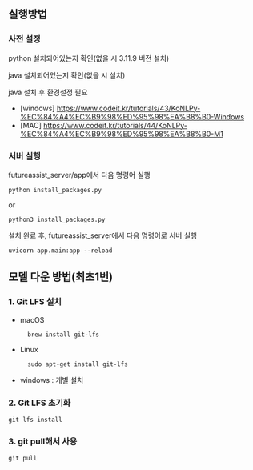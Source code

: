 ## 실행방법
### 사전 설정
python 설치되어있는지 확인(없을 시 3.11.9 버전 설치)  

java 설치되어있는지 확인(없을 시 설치)   

java 설치 후 환경설정 필요   
- [windows] https://www.codeit.kr/tutorials/43/KoNLPy-%EC%84%A4%EC%B9%98%ED%95%98%EA%B8%B0-Windows   
- [MAC] https://www.codeit.kr/tutorials/44/KoNLPy-%EC%84%A4%EC%B9%98%ED%95%98%EA%B8%B0-M1

### 서버 실행
futureassist_server/app에서 다음 명령어 실행

    python install_packages.py

or

    python3 install_packages.py

설치 완료 후, futureassist_server에서 다음 명령어로 서버 실행

    uvicorn app.main:app --reload

## 모델 다운 방법(최초1번)
### 1. Git LFS 설치
* macOS

        brew install git-lfs

* Linux

        sudo apt-get install git-lfs

* windows : 개별 설치

### 2. Git LFS 초기화
    git lfs install

### 3. git pull해서 사용
    git pull